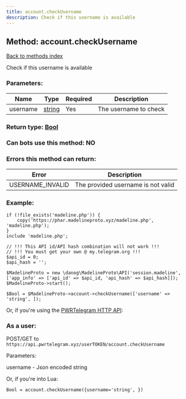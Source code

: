 ```yaml
---
title: account.checkUsername
description: Check if this username is available
---
```

## Method: account.checkUsername  
[Back to methods index](index.md)


Check if this username is available

### Parameters:

| Name     |    Type       | Required | Description |
|----------|---------------|----------|-------------|
|username|[string](../types/string.md) | Yes|The username to check|


### Return type: [Bool](../types/Bool.md)

### Can bots use this method: **NO**


### Errors this method can return:

| Error    | Description   |
|----------|---------------|
|USERNAME_INVALID|The provided username is not valid|


### Example:


```
if (!file_exists('madeline.php')) {
    copy('https://phar.madelineproto.xyz/madeline.php', 'madeline.php');
}
include 'madeline.php';

// !!! This API id/API hash combination will not work !!!
// !!! You must get your own @ my.telegram.org !!!
$api_id = 0;
$api_hash = '';

$MadelineProto = new \danog\MadelineProto\API('session.madeline', ['app_info' => ['api_id' => $api_id, 'api_hash' => $api_hash]]);
$MadelineProto->start();

$Bool = $MadelineProto->account->checkUsername(['username' => 'string', ]);
```

Or, if you're using the [PWRTelegram HTTP API](https://pwrtelegram.xyz):



### As a user:

POST/GET to `https://api.pwrtelegram.xyz/userTOKEN/account.checkUsername`

Parameters:

username - Json encoded string




Or, if you're into Lua:

```
Bool = account.checkUsername({username='string', })
```

